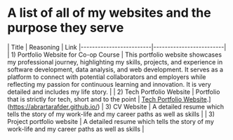 # A list of all of my websites and the purpose they serve

| Title     | Reasoning       | Link
|-------------------------|-------------------------|
| 1) Portfolio Website for Co-op Course | This portfolio website showcases my professional journey, highlighting my skills, projects, and experience in software development, data analysis, and web development. It serves as a platform to connect with potential collaborators and employers while reflecting my passion for continuous learning and innovation. It is very detailed and includes my life story. |
| 2) Tech Portfolio Website | Portfolio that is strictly for tech, short and to the point  | [Tech Portfolio Website]([https://your-portfolio-link.com).](https://abrartarafder.github.io/)
| 3) CV Website | A detailed resume which tells the story of my work-life and my career paths as well as skills |
| 3) Project portfolio website | A detailed resume which tells the story of my work-life and my career paths as well as skills |
